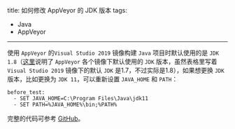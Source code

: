 title: 如何修改 AppVeyor 的 JDK 版本
tags:
- Java
- AppVeyor
---

使用 `AppVeyor` 的`Visual Studio 2019` 镜像构建 `Java` 项目时默认使用的是 `JDK 1.8`（[这里](https://www.appveyor.com/docs/windows-images-software/#java)说明了 `AppVeyor` 各个镜像下默认使用的 `JDK` 版本，虽然表格里写着 `Visual Studio 2019` 镜像下的默认 `JDK` 是1.7，不过实际是1.8），如果想更换 `JDK` 版本，比如更换为 `JDK 11`，可以重新设置 `JAVA_HOME` 和 `PATH`：

```
before_test:
  - SET JAVA_HOME=C:\Program Files\Java\jdk11
  - SET PATH=%JAVA_HOME%\bin;%PATH%
```

完整的代码可参考 [GitHub](https://github.com/Frederick-S/appveyor-jdk11-demo)。